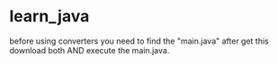 # learn_java
before using converters you need to find the "main.java"
after get this download both AND  execute the main.java.
